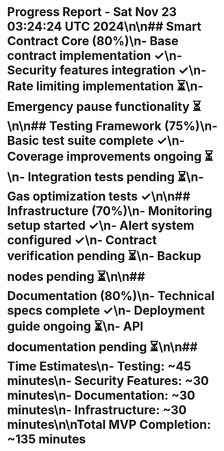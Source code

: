 # Progress Report - Sat Nov 23 03:24:24 UTC 2024\n\n## Smart Contract Core (80%)\n- Base contract implementation ✓\n- Security features integration ✓\n- Rate limiting implementation ⏳\n- Emergency pause functionality ⏳\n\n## Testing Framework (75%)\n- Basic test suite complete ✓\n- Coverage improvements ongoing ⏳\n- Integration tests pending ⏳\n- Gas optimization tests ✓\n\n## Infrastructure (70%)\n- Monitoring setup started ✓\n- Alert system configured ✓\n- Contract verification pending ⏳\n- Backup nodes pending ⏳\n\n## Documentation (80%)\n- Technical specs complete ✓\n- Deployment guide ongoing ⏳\n- API documentation pending ⏳\n\n## Time Estimates\n- Testing: ~45 minutes\n- Security Features: ~30 minutes\n- Documentation: ~30 minutes\n- Infrastructure: ~30 minutes\n\nTotal MVP Completion: ~135 minutes
